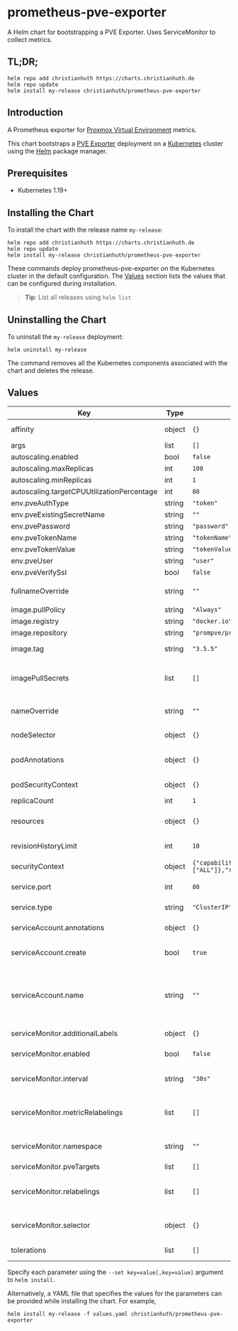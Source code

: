 # prometheus-pve-exporter

A Helm chart for bootstrapping a PVE Exporter. Uses ServiceMonitor to collect metrics.

## TL;DR;

```console
helm repo add christianhuth https://charts.christianhuth.de
helm repo update
helm install my-release christianhuth/prometheus-pve-exporter
```

## Introduction

A Prometheus exporter for [Proxmox Virtual Environment](https://proxmox.com/en/proxmox-ve) metrics.

This chart bootstraps a [PVE Exporter](https://github.com/prometheus-pve/prometheus-pve-exporter) deployment on a [Kubernetes](http://kubernetes.io) cluster using the [Helm](https://helm.sh) package manager.

## Prerequisites

- Kubernetes 1.19+

## Installing the Chart

To install the chart with the release name `my-release`:

```console
helm repo add christianhuth https://charts.christianhuth.de
helm repo update
helm install my-release christianhuth/prometheus-pve-exporter
```

These commands deploy prometheus-pve-exporter on the Kubernetes cluster in the default configuration. The [Values](#values) section lists the values that can be configured during installation.

> **Tip**: List all releases using `helm list`

## Uninstalling the Chart

To uninstall the `my-release` deployment:

```console
helm uninstall my-release
```

The command removes all the Kubernetes components associated with the chart and deletes the release.

## Values

| Key | Type | Default | Description |
|-----|------|---------|-------------|
| affinity | object | `{}` | Affinity settings for pod assignment |
| args | list | `[]` |  |
| autoscaling.enabled | bool | `false` |  |
| autoscaling.maxReplicas | int | `100` |  |
| autoscaling.minReplicas | int | `1` |  |
| autoscaling.targetCPUUtilizationPercentage | int | `80` |  |
| env.pveAuthType | string | `"token"` |  |
| env.pveExistingSecretName | string | `""` |  |
| env.pvePassword | string | `"password"` |  |
| env.pveTokenName | string | `"tokenName"` |  |
| env.pveTokenValue | string | `"tokenValue"` |  |
| env.pveUser | string | `"user"` |  |
| env.pveVerifySsl | bool | `false` |  |
| fullnameOverride | string | `""` | String to fully override `"prometheus-pve-exporter.fullname"` |
| image.pullPolicy | string | `"Always"` | image pull policy |
| image.registry | string | `"docker.io"` | image registory |
| image.repository | string | `"prompve/prometheus-pve-exporter"` | image repository |
| image.tag | string | `"3.5.5"` | Overrides the image tag |
| imagePullSecrets | list | `[]` | If defined, uses a Secret to pull an image from a private Docker registry or repository. |
| nameOverride | string | `""` | Provide a name in place of `prometheus-pve-exporter` |
| nodeSelector | object | `{}` | Node labels for pod assignment |
| podAnnotations | object | `{}` | Annotations to be added to exporter pods |
| podSecurityContext | object | `{}` | pod-level security context |
| replicaCount | int | `1` | Number of replicas |
| resources | object | `{}` | Resource limits and requests for the controller pods. |
| revisionHistoryLimit | int | `10` | The number of old ReplicaSets to retain |
| securityContext | object | `{"capabilities":{"drop":["ALL"]},"readOnlyRootFilesystem":true,"runAsNonRoot":true,"runAsUser":65534}` | container-level security context |
| service.port | int | `80` | Kubernetes port where service is exposed |
| service.type | string | `"ClusterIP"` | Kubernetes service type |
| serviceAccount.annotations | object | `{}` | Annotations to add to the service account |
| serviceAccount.create | bool | `true` | Specifies whether a service account should be created |
| serviceAccount.name | string | `""` | The name of the service account to use. If not set and create is true, a name is generated using the fullname template |
| serviceMonitor.additionalLabels | object | `{}` | Prometheus ServiceMonitor labels |
| serviceMonitor.enabled | bool | `false` | Enable a prometheus ServiceMonitor |
| serviceMonitor.interval | string | `"30s"` | Prometheus ServiceMonitor interval |
| serviceMonitor.metricRelabelings | list | `[]` | Prometheus [MetricRelabelConfigs] to apply to samples before ingestion |
| serviceMonitor.namespace | string | `""` | Prometheus ServiceMonitor namespace |
| serviceMonitor.pveTargets | list | `[]` | Prometheus |
| serviceMonitor.relabelings | list | `[]` | Prometheus [RelabelConfigs] to apply to samples before scraping |
| serviceMonitor.selector | object | `{}` | Prometheus ServiceMonitor selector |
| tolerations | list | `[]` | Toleration labels for pod assignment |

Specify each parameter using the `--set key=value[,key=value]` argument to `helm install`.

Alternatively, a YAML file that specifies the values for the parameters can be provided while installing the chart. For example,

```console
helm install my-release -f values.yaml christianhuth/prometheus-pve-exporter
```
